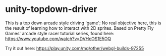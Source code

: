 # unity-topdown-driver
This is a top down arcade style driving 'game'; No real objective here, this is the result of learning how to interact with 2D sprites. Based on Pretty Fly Games' arcade style racer tutorial series, found here: https://www.youtube.com/watch?v=DVHcOS1E5OQ

Try it out here: https://play.unity.com/mg/other/webgl-builds-97255
